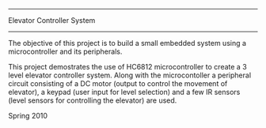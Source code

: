 *******************************************************************************
Elevator Controller System
*******************************************************************************

The objective of this project is to build a small embedded system using a 
microcontroller and its peripherals.

This project demostrates the use of HC6812 microcontroller to create a 3 level
elevator controller system. Along with the microcontoller a peripheral 
circuit consisting of a DC motor (output to control the movement of elevator), 
a keypad (user input for level selection) and a few IR sensors (level sensors
for controlling the elevator) are used.

Spring 2010
